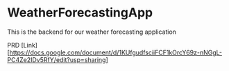 # WeatherForecastingApp
This is the backend for our weather forecasting application

PRD [Link][https://docs.google.com/document/d/1KUfgudfsciiFCF1kOrcY69z-nNGgL-PC4Ze2IDv5RfY/edit?usp=sharing]
